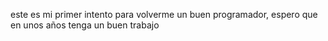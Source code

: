 este es mi primer intento para volverme un buen programador, espero que en unos años tenga un buen trabajo
